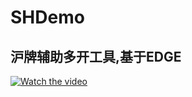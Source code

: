 # SHDemo 

## 沪牌辅助多开工具,基于EDGE

[![Watch the video](https://i.imgur.com/vKb2F1B.png)](https://www.youtube.com/watch?v=td6SSn2gVJs)
